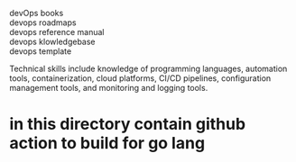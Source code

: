 devOps books  
devops roadmaps  
devops reference manual  
devops klowledgebase  
devops template  

Technical skills include knowledge of programming languages, automation tools, containerization, cloud platforms, CI/CD pipelines, configuration management tools, and monitoring and logging tools. 


in this directory contain github action to build for go lang  
==
